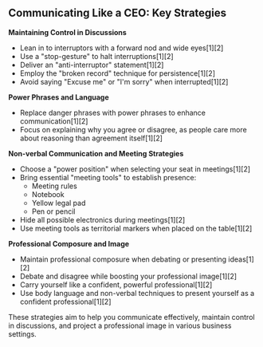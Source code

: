 ## Communicating Like a CEO: Key Strategies

**Maintaining Control in Discussions**

- Lean in to interruptors with a forward nod and wide eyes[1][2]
- Use a "stop-gesture" to halt interruptions[1][2]
- Deliver an "anti-interruptor" statement[1][2]
- Employ the "broken record" technique for persistence[1][2]
- Avoid saying "Excuse me" or "I'm sorry" when interrupted[1][2]

**Power Phrases and Language**

- Replace danger phrases with power phrases to enhance communication[1][2]
- Focus on explaining why you agree or disagree, as people care more about reasoning than agreement itself[1][2]

**Non-verbal Communication and Meeting Strategies**

- Choose a "power position" when selecting your seat in meetings[1][2]
- Bring essential "meeting tools" to establish presence:
  - Meeting rules
  - Notebook
  - Yellow legal pad
  - Pen or pencil
- Hide all possible electronics during meetings[1][2]
- Use meeting tools as territorial markers when placed on the table[1][2]

**Professional Composure and Image**

- Maintain professional composure when debating or presenting ideas[1][2]
- Debate and disagree while boosting your professional image[1][2]
- Carry yourself like a confident, powerful professional[1][2]
- Use body language and non-verbal techniques to present yourself as a confident professional[1][2]

These strategies aim to help you communicate effectively, maintain control in discussions, and project a professional image in various business settings.

